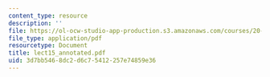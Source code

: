 ```yaml
---
content_type: resource
description: ''
file: https://ol-ocw-studio-app-production.s3.amazonaws.com/courses/20-462j-molecular-principles-of-biomaterials-spring-2006/3d7bb5468dc2d6c75412257e74859e36_lect15_annotated.pdf
file_type: application/pdf
resourcetype: Document
title: lect15_annotated.pdf
uid: 3d7bb546-8dc2-d6c7-5412-257e74859e36
---
```

